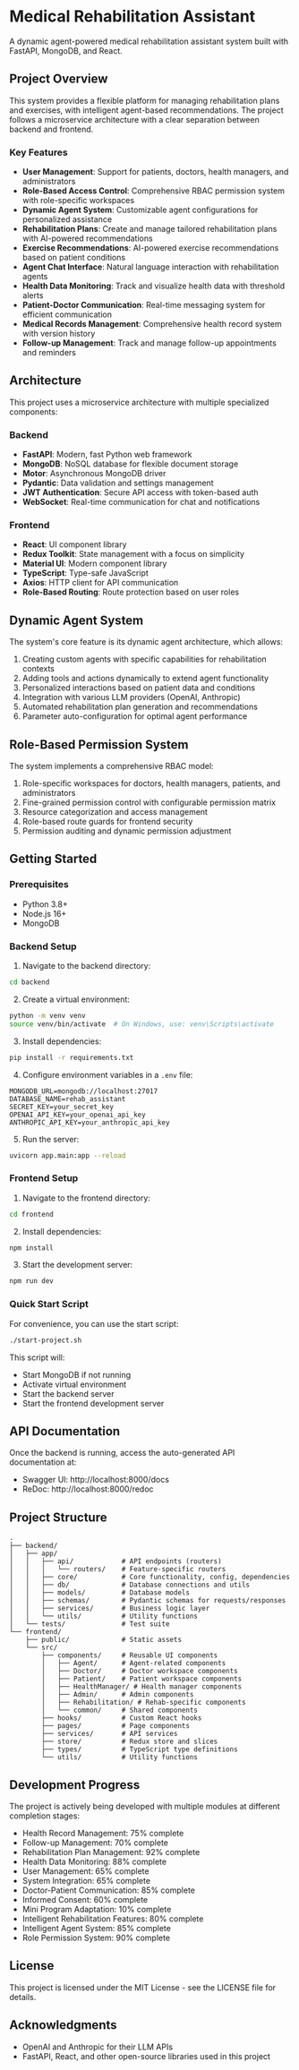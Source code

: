 # Medical Rehabilitation Assistant

A dynamic agent-powered medical rehabilitation assistant system built with FastAPI, MongoDB, and React.

## Project Overview

This system provides a flexible platform for managing rehabilitation plans and exercises, with intelligent agent-based recommendations. The project follows a microservice architecture with a clear separation between backend and frontend.

### Key Features

- **User Management**: Support for patients, doctors, health managers, and administrators
- **Role-Based Access Control**: Comprehensive RBAC permission system with role-specific workspaces
- **Dynamic Agent System**: Customizable agent configurations for personalized assistance
- **Rehabilitation Plans**: Create and manage tailored rehabilitation plans with AI-powered recommendations
- **Exercise Recommendations**: AI-powered exercise recommendations based on patient conditions
- **Agent Chat Interface**: Natural language interaction with rehabilitation agents
- **Health Data Monitoring**: Track and visualize health data with threshold alerts
- **Patient-Doctor Communication**: Real-time messaging system for efficient communication
- **Medical Records Management**: Comprehensive health record system with version history
- **Follow-up Management**: Track and manage follow-up appointments and reminders

## Architecture

This project uses a microservice architecture with multiple specialized components:

### Backend

- **FastAPI**: Modern, fast Python web framework
- **MongoDB**: NoSQL database for flexible document storage
- **Motor**: Asynchronous MongoDB driver
- **Pydantic**: Data validation and settings management
- **JWT Authentication**: Secure API access with token-based auth
- **WebSocket**: Real-time communication for chat and notifications

### Frontend

- **React**: UI component library
- **Redux Toolkit**: State management with a focus on simplicity
- **Material UI**: Modern component library
- **TypeScript**: Type-safe JavaScript
- **Axios**: HTTP client for API communication
- **Role-Based Routing**: Route protection based on user roles

## Dynamic Agent System

The system's core feature is its dynamic agent architecture, which allows:

1. Creating custom agents with specific capabilities for rehabilitation contexts
2. Adding tools and actions dynamically to extend agent functionality
3. Personalized interactions based on patient data and conditions
4. Integration with various LLM providers (OpenAI, Anthropic)
5. Automated rehabilitation plan generation and recommendations
6. Parameter auto-configuration for optimal agent performance

## Role-Based Permission System

The system implements a comprehensive RBAC model:

1. Role-specific workspaces for doctors, health managers, patients, and administrators
2. Fine-grained permission control with configurable permission matrix
3. Resource categorization and access management
4. Role-based route guards for frontend security
5. Permission auditing and dynamic permission adjustment

## Getting Started

### Prerequisites

- Python 3.8+
- Node.js 16+
- MongoDB

### Backend Setup

1. Navigate to the backend directory:
```bash
cd backend
```

2. Create a virtual environment:
```bash
python -m venv venv
source venv/bin/activate  # On Windows, use: venv\Scripts\activate
```

3. Install dependencies:
```bash
pip install -r requirements.txt
```

4. Configure environment variables in a `.env` file:
```
MONGODB_URL=mongodb://localhost:27017
DATABASE_NAME=rehab_assistant
SECRET_KEY=your_secret_key
OPENAI_API_KEY=your_openai_api_key
ANTHROPIC_API_KEY=your_anthropic_api_key
```

5. Run the server:
```bash
uvicorn app.main:app --reload
```

### Frontend Setup

1. Navigate to the frontend directory:
```bash
cd frontend
```

2. Install dependencies:
```bash
npm install
```

3. Start the development server:
```bash
npm run dev
```

### Quick Start Script

For convenience, you can use the start script:

```bash
./start-project.sh
```

This script will:
- Start MongoDB if not running
- Activate virtual environment
- Start the backend server
- Start the frontend development server

## API Documentation

Once the backend is running, access the auto-generated API documentation at:
- Swagger UI: http://localhost:8000/docs
- ReDoc: http://localhost:8000/redoc

## Project Structure

```
.
├── backend/
│   ├── app/
│   │   ├── api/            # API endpoints (routers)
│   │   │   └── routers/    # Feature-specific routers
│   │   ├── core/           # Core functionality, config, dependencies
│   │   ├── db/             # Database connections and utils
│   │   ├── models/         # Database models
│   │   ├── schemas/        # Pydantic schemas for requests/responses
│   │   ├── services/       # Business logic layer
│   │   └── utils/          # Utility functions
│   └── tests/              # Test suite
└── frontend/
    ├── public/             # Static assets
    └── src/
        ├── components/     # Reusable UI components
        │   ├── Agent/      # Agent-related components
        │   ├── Doctor/     # Doctor workspace components
        │   ├── Patient/    # Patient workspace components
        │   ├── HealthManager/ # Health manager components
        │   ├── Admin/      # Admin components
        │   ├── Rehabilitation/ # Rehab-specific components
        │   └── common/     # Shared components
        ├── hooks/          # Custom React hooks
        ├── pages/          # Page components
        ├── services/       # API services
        ├── store/          # Redux store and slices
        ├── types/          # TypeScript type definitions
        └── utils/          # Utility functions
```

## Development Progress

The project is actively being developed with multiple modules at different completion stages:
- Health Record Management: 75% complete
- Follow-up Management: 70% complete
- Rehabilitation Plan Management: 92% complete
- Health Data Monitoring: 88% complete
- User Management: 65% complete
- System Integration: 65% complete
- Doctor-Patient Communication: 85% complete
- Informed Consent: 60% complete
- Mini Program Adaptation: 10% complete
- Intelligent Rehabilitation Features: 80% complete
- Intelligent Agent System: 85% complete
- Role Permission System: 90% complete

## License

This project is licensed under the MIT License - see the LICENSE file for details.

## Acknowledgments

- OpenAI and Anthropic for their LLM APIs
- FastAPI, React, and other open-source libraries used in this project 